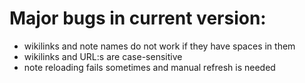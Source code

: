 # Major bugs in current version:
- wikilinks and note names do not work if they have spaces in them
- wikilinks and URL:s are case-sensitive
- note reloading fails sometimes and manual refresh is needed